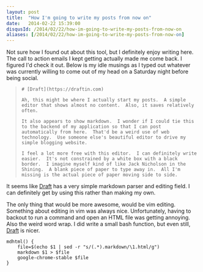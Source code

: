 ```yaml
---
layout: post
title:  "How I'm going to write my posts from now on"
date:   2014-02-22 15:39:00
disqusId: /2014/02/22/how-im-going-to-write-my-posts-from-now-on
aliases: [/2014/02/22/how-im-going-to-write-my-posts-from-now-on]
---
```


Not sure how I found out about this tool, but I definitely enjoy writing here.  The call to action emails I kept getting actually made me come back.  I figured I'd check it out.  Below is my idle musings as I typed out whatever was currently willing to come out of my head on a Saturday night before being social.

>     # [Draft](https://draftin.com)
>
>     Ah, this might be where I actually start my posts.  A simple editor that shows almost no content.  Also, it saves relatively often.
>
>     It also appears to show markdown.  I wonder if I could tie this to the backend of my application so that I can post automatically from here.  That'd be a weird use of web technology.  Use someone else's beautiful editor to drive my simple blogging website.
>
>     I feel a lot more free with this editor.  I can definitely write easier.  It's not constrained by a white box with a black border.  I imagine myself kind of like Jack Nicholson in the Shining.  A blank piece of paper to type away in.  All I'm missing is the actual piece of paper moving side to side.

It seems like [Draft](https://draftin.com) has a very simple markdown parser and editing field.  I can definitely get by using this rather than making my own.

The only thing that would be more awesome, would be vim editing.  Something about editing in vim was always nice.  Unfortunately, having to backout to run a command and open an HTML file was getting annoying.  Also the weird word wrap.  I did write a small bash function, but even still, [Draft](https://draftin.com) is nicer.

    mdhtml() {
        file=$(echo $1 | sed -r "s/(.*).markdown/\1.html/g")
        markdown $1 > $file
        google-chrome-stable $file
    }

